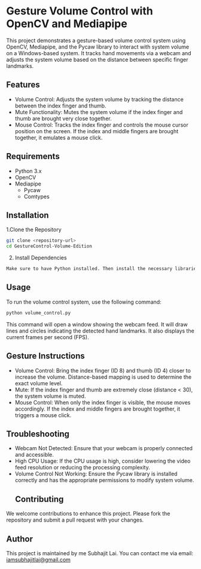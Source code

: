 # Gesture Volume Control with OpenCV and Mediapipe

This project demonstrates a gesture-based volume control system using OpenCV, Mediapipe, and the Pycaw library to interact with system volume on a Windows-based system. It tracks hand movements via a webcam and adjusts the system volume based on the distance between specific finger landmarks.

## Features
-    Volume Control: Adjusts the system volume by tracking the distance between the index finger and thumb.
 -   Mute Functionality: Mutes the system volume if the index finger and thumb are brought very close together.
  -  Mouse Control: Tracks the index finger and controls the mouse cursor position on the screen. If the index and middle fingers are brought together, it emulates a mouse click.

## Requirements
-  Python 3.x
-  OpenCV
 - Mediapipe
    -    Pycaw
     -   Comtypes
  
## Installation
1.Clone the Repository
```bash
git clone <repository-url>
cd GestureControl-Volume-Edition
```
2. Install Dependencies
```bash
Make sure to have Python installed. Then install the necessary libraries:

```
## Usage
To run the volume control system, use the following command:
```bash
python volume_control.py
```
This command will open a window showing the webcam feed. It will draw lines and circles indicating the detected hand landmarks. It also displays the current frames per second (FPS).

## Gesture Instructions
 - Volume Control: Bring the index finger (ID 8) and thumb (ID 4) closer to increase the volume. Distance-based mapping is used to determine the exact volume level.
 - Mute: If the index finger and thumb are extremely close (distance < 30), the system volume is muted.
 - Mouse Control: When only the index finger is visible, the mouse moves accordingly. If the index and middle fingers are brought together, it triggers a mouse click.
## Troubleshooting
- Webcam Not Detected: Ensure that your webcam is properly connected and accessible.
- High CPU Usage: If the CPU usage is high, consider lowering the video feed resolution or reducing the processing complexity.
- Volume Control Not Working: Ensure the Pycaw library is installed correctly and has the appropriate permissions to modify system volume.
  ##  Contributing
We welcome contributions to enhance this project. Please fork the repository and submit a pull request with your changes.

## Author
This project is maintained by me Subhajit Lai. You can contact me via email: iamsubhajitlai@gmail.com
